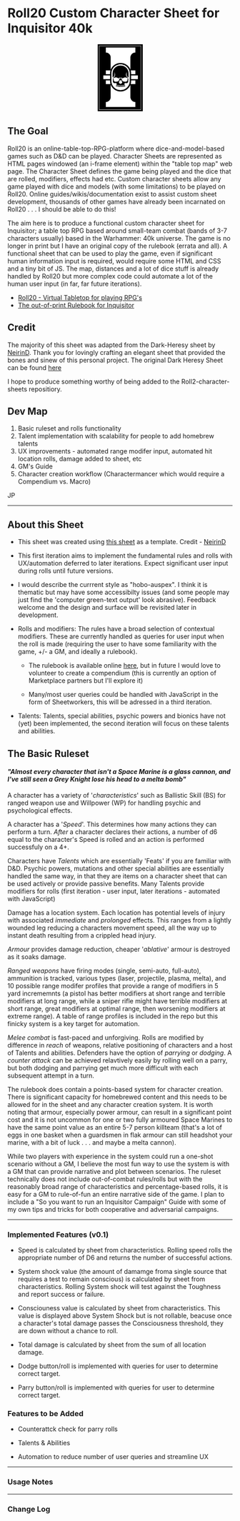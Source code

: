 # Roll20 Custom Character Sheet for Inquisitor 40k

<img src="assets\inq-logo-rect.png" style="max-height: 150px; margin-left: 40%;">

## The Goal

Roll20 is an online-table-top-RPG-platform where dice-and-model-based games such as D&D can be played. Character Sheets are represented as HTML pages windowed (an i-frame element) within the "table top map" web page. The Character Sheet defines the game being played and the dice that are rolled, modifiers, effects had etc. Custom character sheets allow any game played with dice and models (with some limitations) to be played on Roll20. Online guides/wikis/documentation exist to assist custom sheet development, thousands of other games have already been incarnated on Roll20 . . . I should be able to do this!

The aim here is to produce a functional custom character sheet for Inquisitor; a table top RPG based around small-team combat (bands of 3-7 characters usually) based in the Warhammer: 40k universe. The game is no longer in print but I have an original copy of the rulebook (errata and all). A functional sheet that can be used to play the game, even if significant human information input is required, would require some HTML and CSS and a tiny bit of JS. The map, distances and a lot of dice stuff is already handled by Roll20 but more complex code could automate a lot of the human user input (in far, far future iterations).

- [Roll20 - Virtual Tabletop for playing RPG's](https://roll20.net/welcome)
- [The out-of-print Rulebook for Inquisitor](https://wh40k.lexicanum.com/wiki/Inquisitor_Rulebook)

## Credit

The majority of this sheet was adapted from the Dark-Heresy sheet by [NeirinD](https://github.com/NeirinD). Thank you for lovingly crafting an elegant sheet that provided the bones and sinew of this personal project.
The original Dark Heresy Sheet can be found [here](https://github.com/Roll20/roll20-character-sheets/tree/master/Dark_Heresy)

I hope to produce something worthy of being added to the Roll2-character-sheets repositiory.

## Dev Map

<ol>
  <li>Basic ruleset and rolls functionality</li>
  <li>Talent implementation with scalability for people to add homebrew talents</li>
  <li>UX improvements - automated range modifer input, automated hit location rolls, damage added to sheet, etc</li>
  <li>GM's Guide</li>
  <li>Character creation workflow (Charactermancer which would require a Compendium vs. Macro)</li>
</ol>

JP

___

## About this Sheet

- This sheet was created using [this sheet](https://github.com/Roll20/roll20-character-sheets/tree/master/Dark_Heresy) as a template. Credit - [NeirinD](https://github.com/NeirinD)

- This first iteration aims to implement the fundamental rules and rolls with UX/automation deferred to later iterations. Expect significant user input during rolls until future versions.

- I would describe the currrent style as "hobo-auspex". I think it is thematic but may have some accessibilty issues (and some people may just find the 'computer green-text output' look abrasive). Feedback welcome and the design and surface will be revisited later in development.

- Rolls and modifiers: The rules have a broad selection of contextual modifiers. These are currently handled as queries for user input when the roll is made (requiring the user to have some familiarity with the game, +/- a GM, and ideally a rulebook).

  - The rulebook is available online [here](https://wh40k.lexicanum.com/wiki/Inquisitor_Rulebook), but in future I would love to volunteer to create a compendium (this is currently an option of Marketplace partners but I'll explore it)

  - Many/most user queries could be handled with JavaScript in the form of Sheetworkers, this will be adressed in a third iteration.

- Talents: Talents, special abilities, psychic powers and bionics have not (yet) been implemented, the second iteration will focus on these talents and abilities.

## The Basic Ruleset

#### *"Almost every character that isn't a Space Marine is a glass cannon, and I've still seen a Grey Knight lose his head to a melta bomb"*

A character has a variety of '*characteristics*' such as Ballistic Skill (BS) for ranged weapon use and Willpower (WP) for handling psychic and psychological effects.

A character has a '*Speed*'. This determines how many actions they can perform a turn. *After* a character declares their actions, a number of d6 equal to the character's Speed is rolled and an action is performed successfuly on a 4+.

Characters have *Talents* which are essentially 'Feats' if you are familiar with D&D. Psychic powers, mutations and other special abilities are essentially handled the same way, in that they are items on a character sheet that can be used actively or provide passive benefits. Many Talents provide modifiers for rolls (first iteration - user input, later iterations - automated with JavaScript)

Damage has a location system. Each location has potential levels of injury with associated *immediate* and *prolonged* effects. This ranges from a lightly wounded leg reducing a characters movement speed, all the way up to instant death resulting from a crippled head injury.

*Armour* provides damage reduction, cheaper '*ablative*' armour is destroyed as it soaks damage.

*Ranged weapons* have firing modes (single, semi-auto, full-auto), ammunition is tracked, various types (laser, projectile, plasma, melta), and 10 possible range modifer profiles that provide a range of modifiers in 5 yard incrememnts (a pistol has better modifiers at short range and terrible modifiers at long range, while a sniper rifle might have terrible modifiers at short range, great modifiers at optimal range, then worsening modifiers at extreme range). A table of range profiles is included in the repo but this finicky system is a key target for automation.

*Melee combat* is fast-paced and unforgiving. Rolls are modified by difference in *reach* of weapons, relative positioning of characters and a host of Talents and abilities. Defenders have the option of *parrying* or *dodging*. A *counter attack* can be achieved relavtively easily by rolling well on a parry, but both dodging and parrying get much more difficult with each subsequent attempt in a turn.

The rulebook does contain a points-based system for character creation. There is significant capacity for homebrewed content and this needs to be allowed for in the sheet and any character creation system. It is worth noting that armour, especially power armour, can result in a significant point cost and it is not uncommon for one or two fully armoured Space Marines to have the same point value as an entire 5-7 person killteam (that's a lot of eggs in one basket when a guardsmen in flak armour can still headshot your marine, with a bit of luck . . . and maybe a melta cannon).

While two players with experience in the system could run a one-shot scenario without a GM, I believe the most fun way to use the system is with a GM that can provide narrative and plot between scenarios. The ruleset technically does not include out-of-combat rules/rolls but with the reasonably broad range of characteristics and percentage-based rolls, it is easy for a GM to rule-of-fun an entire narrative side of the game. I plan to include a "So you want to run an Inquisitor Campaign" Guide with some of my own tips and tricks for both cooperative and adversarial campaigns.

___

### Implemented Features (v0.1)
- Speed is calculated by sheet from characteristics. Rolling speed rolls the appropriate number of D6 and returns the number of successful actions.

- System shock value (the amount of damamge froma single source that requires a test to remain conscious) is calculated by sheet from characteristics. Rolling System shock will test against the Toughness and report success or failure.

- Consciouness value is calculated by sheet from characteristics. This value is displayed above System Shock but is not rollable, beacuse once a character's total damage passes the Consciousness threshold, they are down without a chance to roll.

- Total damage is calculated by sheet from the sum of all location damage.

- Dodge button/roll is implemented with queries for user to determine correct target.

- Parry button/roll is implemented with queries for user to determine correct target.


### Features to be Added

- Counterattck check for parry rolls

- Talents & Abilities

- Automation to reduce number of user queries and streamline UX

___
### Usage Notes


___
### Change Log
